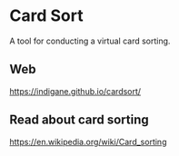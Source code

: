 # Card Sort

A tool for conducting a virtual card sorting.

## Web

https://indigane.github.io/cardsort/

## Read about card sorting

https://en.wikipedia.org/wiki/Card_sorting
